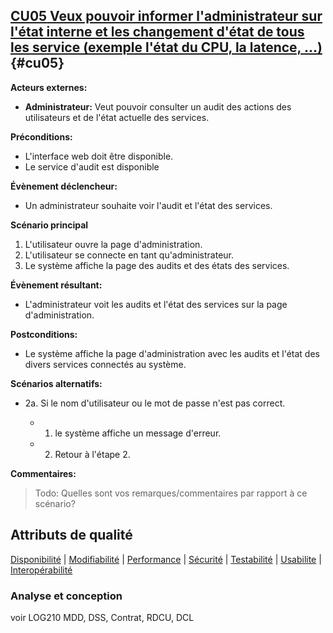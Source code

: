 ## [**CU05** Veux pouvoir informer l'administrateur sur l'état interne et les changement d'état de tous les service (exemple l'état du CPU, la latence, ...)](#da-cu05){#cu05}

**Acteurs externes:**

- **Administrateur:** Veut pouvoir consulter un audit des actions des utilisateurs et de l'état actuelle des services.

**Préconditions:**

- L'interface web doit être disponible.
- Le service d'audit est disponible

**Évènement déclencheur:**

- Un administrateur souhaite voir l'audit et l'état des services.

**Scénario principal**

1. L'utilisateur ouvre la page d'administration.
2. L'utilisateur se connecte en tant qu'administrateur.
3. Le système affiche la page des audits et des états des services.

**Évènement résultant:**

- L'administrateur voit les audits et l'état des services sur la page d'administration.

**Postconditions:**

- Le système affiche la page d'administration avec les audits et l'état des divers services connectés au système.

**Scénarios alternatifs:**

- 2a. Si le nom d'utilisateur ou le mot de passe n'est pas correct.

  - 1. le système affiche un message d'erreur.
  - 2. Retour à l'étape 2.

**Commentaires:**
> Todo: Quelles sont vos remarques/commentaires par rapport à ce scénario?

## Attributs de qualité
[Disponibilité](#d-cu05) | [Modifiabilité](#m-cu05) | [Performance](#p-cu05) | [Sécurité](#s-cu05) | [Testabilité](#t-cu05) | [Usabilite](#u-cu05) | [Interopérabilité](#i-cu05)

### Analyse et conception
voir LOG210
MDD, DSS, Contrat, RDCU, DCL

